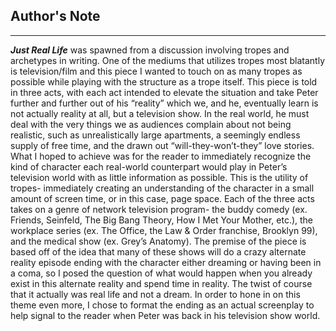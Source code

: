 ## Author's Note

***

***Just Real Life*** was spawned from a discussion involving tropes and archetypes in writing. One of the mediums that utilizes tropes most blatantly is television/film and this piece I wanted to touch on as many tropes as possible while playing with the structure as a trope itself. This piece is told in three acts, with each act intended to elevate the situation and take Peter further and further out of his “reality” which we, and he, eventually learn is not actually reality at all, but a television show. In the real world, he must deal with the very things we as audiences complain about not being realistic, such as unrealistically large apartments, a seemingly endless supply of free time, and the drawn out “will-they-won’t-they” love stories. What I hoped to achieve was for the reader to immediately recognize the kind of character each real-world counterpart would play in Peter’s television world with as little information as possible. This is the utility of tropes- immediately creating an understanding of the character in a small amount of screen time, or in this case, page space. Each of the three acts takes on a genre of network television program- the buddy comedy (ex. Friends, Seinfeld, The Big Bang Theory, How I Met Your Mother, etc.), the workplace series (ex. The Office, the Law & Order franchise, Brooklyn 99), and the medical show (ex. Grey’s Anatomy). The premise of the piece is based off of the idea that many of these shows will do a crazy alternate reality episode ending with the character either dreaming or having been in a coma, so I posed the question of what would happen when you already exist in this alternate reality and spend time in reality. The twist of course that it actually was real life and not a dream. In order to hone in on this theme even more, I chose to format the ending as an actual screenplay to help signal to the reader when Peter was back in his television show world. 
